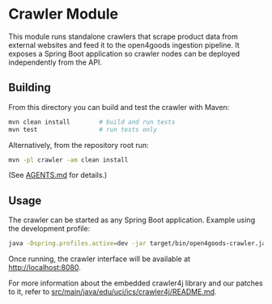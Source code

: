 # Crawler Module

This module runs standalone crawlers that scrape product data from external websites and feed it to the open4goods ingestion pipeline. It exposes a Spring Boot application so crawler nodes can be deployed independently from the API.

## Building

From this directory you can build and test the crawler with Maven:

```bash
mvn clean install        # build and run tests
mvn test                 # run tests only
```

Alternatively, from the repository root run:

```bash
mvn -pl crawler -am clean install
```

(See [AGENTS.md](AGENTS.md) for details.)

## Usage

The crawler can be started as any Spring Boot application. Example using the development profile:

```bash
java -Dspring.profiles.active=dev -jar target/bin/open4goods-crawler.jar
```

Once running, the crawler interface will be available at [http://localhost:8080](http://localhost:8080).

For more information about the embedded crawler4j library and our patches to it, refer to [src/main/java/edu/uci/ics/crawler4j/README.md](src/main/java/edu/uci/ics/crawler4j/README.md).
